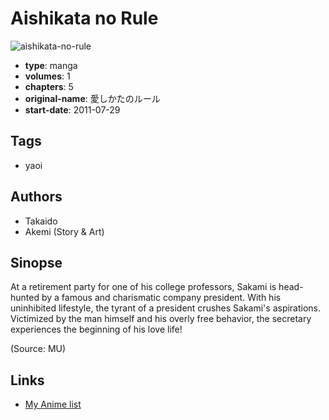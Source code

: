 # Aishikata no Rule

![aishikata-no-rule](https://cdn.myanimelist.net/images/manga/2/113597.jpg)

-   **type**: manga
-   **volumes**: 1
-   **chapters**: 5
-   **original-name**: 愛しかたのルール
-   **start-date**: 2011-07-29

## Tags

-   yaoi

## Authors

-   Takaido
-   Akemi (Story & Art)

## Sinopse

At a retirement party for one of his college professors, Sakami is head-hunted by a famous and charismatic company president. With his uninhibited lifestyle, the tyrant of a president crushes Sakami's aspirations. Victimized by the man himself and his overly free behavior, the secretary experiences the beginning of his love life!

(Source: MU)

## Links

-   [My Anime list](https://myanimelist.net/manga/66253/Aishikata_no_Rule)
